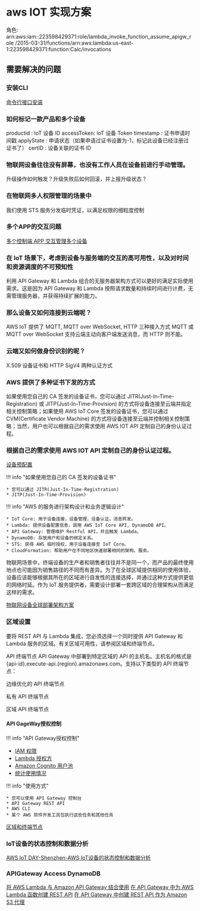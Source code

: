 # aws IOT 实现方案
角色:
arn:aws:iam::223598429371:role/lambda_invoke_function_assume_apigw_role
/2015-03-31/functions/arn:aws:lambda:us-east-1:223598429371:function:Calc/invocations

## 需要解决的问题

### 安装CLI

[命令行接口安装](https://docs.aws.amazon.com/zh_cn/cli/latest/userguide/install-macos.html)

### 如何标记一款产品和多个设备

productid : IoT 设备 ID
accessToken: IoT 设备 Token
timestamp : 证书申请时间戳
applyState : 申请状态（如果申请过证书设置为-1，标记此设备已经注册过证书了）
certID : 设备关联的证书 ID

### 物联网设备往往没有屏幕，也没有工作人员在设备前进行手动管理。

升级操作如何触发？升级失败后如何回滚，并上报升级状态？

### 在物联网多人权限管理的场景中

我们使用 STS 服务分发临时凭证，以满足权限的细粒度控制

### 多个APP的交互问题

[多个控制端 APP 交互管理多个设备](https://aws.amazon.com/cn/blogs/china/aws-iot-series-5/)
### 在 IoT 场景下，考虑到设备与服务端的交互的高可用性，以及对时间和资源调度的不可预知性

利用 API Gateway 和 Lambda 组合的无服务器架构方式可以更好的满足实际使用需求。这是因为 API Gateway 和 Lambda 按照请求数量和持续时间进行计费，无需管理服务器，并获得持续扩展的能力。

### 那么设备又如何连接到云端呢？

AWS IoT 提供了 MQTT, MQTT over WebSocket,  HTTP 三种接入方式
MQTT 或 MQTT over WebSocket 支持云端主动向客户端发送消息，而 HTTP 则不能。

### 云端又如何做身份识别的呢？

X.509 设备证书和 HTTP SigV4 两种认证方式


### AWS 提供了多种证书下发的方式

如果使用您自己的 CA 签发的设备证书，您可以通过 JITR(Just-In-Time-Registration) 或 JITP(Just-In-Time-Provision) 的方式将设备连接至云端并指定相关控制策略；如果使用 AWS IoT Core 签发的设备证书，您可以通过 CVM(Certificate Vendor Machine) 的方式将设备连接至云端并控制相关控制策略；当然，用户也可以根据自己的需求使用 AWS IOT API 定制自己的身份认证过程。

### 根据自己的需求使用 AWS IOT API 定制自己的身份认证过程。

[设备预配置](https://docs.aws.amazon.com/zh_cn/iot/latest/developerguide/iot-provision.html)

!!! info "如果使用您自己的 CA 签发的设备证书"

    * 您可以通过 JITR(Just-In-Time-Registration)
    * JITP(Just-In-Time-Provision)

!!! info "AWS 的服务进行架构设计和业务逻辑设计"

    * IoT Core: 用于设备连接，设备管理，设备认证，消息转发。
    * Lambda: 提供设备配置信息，调用 AWS IoT Core API, DynamoDB API。
    * API Gateway: 管理维护 Restful API，并且触发 Lambda。
    * DynamoDB: 存放用户和设备的绑定关系。
    * STS: 获得 AWS 临时授权，用于设备连接至 IoT Core。
    * CloudFormation: 帮助用户在不同地区快速部署相同的架构、服务。

物联网场景中，终端设备的生产者和销售者往往并不是同一个，而产品的最终使用地点也可能因为销售路径的不同而有差异。为了在全球区域提供相同的使用体验，设备应该能够根据其所在的区域进行自发性的连接选择，并通过这种方式提供更低的网络时延。作为 IoT 服务提供者，需要设计部署一套跨区域的合理架构从而满足这样的需求。

[物联网设备全球部署架构方案](https://aws.amazon.com/cn/blogs/china/aws-iot-series-6/)

### 区域设置

要将 REST API 与 Lambda 集成，您必须选择一个同时提供 API Gateway 和 Lambda 服务的区域。有关区域可用性，请参阅区域和终端节点。

API 终端节点
API Gateway 中部署到特定区域的 API 的主机名。主机名的格式是 {api-id}.execute-api.{region}.amazonaws.com。支持以下类型的 API 终端节点：

边缘优化的 API 终端节点

私有 API 终端节点

区域 API 终端节点

#### API GageWay授权控制

!!! info "API Gateway授权控制"

   * [IAM 权限](https://docs.aws.amazon.com/zh_cn/apigateway/latest/developerguide/permissions.html)
   * [Lambda 授权方](https://docs.aws.amazon.com/zh_cn/apigateway/latest/developerguide/apigateway-use-lambda-authorizer.html)
   * [ Amazon Cognito 用户池](https://docs.aws.amazon.com/zh_cn/apigateway/latest/developerguide/apigateway-integrate-with-cognito.html)
   * [统计使用情况](https://docs.aws.amazon.com/zh_cn/apigateway/latest/developerguide/api-gateway-api-usage-plans.html)

!!! info "使用方式"

    * 您可以使用 API Gateway 控制台
    * API Gateway REST API
    * AWS CLI
    * 某个 AWS 软件开发工具包执行这些任务和其他任务

[区域和终端节点](https://docs.aws.amazon.com/general/latest/gr/rande.html#apigateway_region)

### IoT设备的状态控制和数据分析

[AWS IoT DAY-Shenzhen-AWS IoT设备的状态控制和数据分析](http://aws.amazon.bokecc.com/news/show-1062.html)


### APIGateway  Access DynamoDB
[将 AWS Lambda 与 Amazon API Gateway 结合使用](https://docs.aws.amazon.com/zh_cn/lambda/latest/dg/with-on-demand-https-example.html)
[在 API Gateway 中为 AWS Lambda 函数创建 REST API](https://docs.aws.amazon.com/zh_cn/apigateway/latest/developerguide/integrating-api-with-aws-services-lambda.html)
[在 API Gateway 中创建 REST API 作为 Amazon S3 代理](https://docs.aws.amazon.com/zh_cn/apigateway/latest/developerguide/integrating-api-with-aws-services-s3.html)
